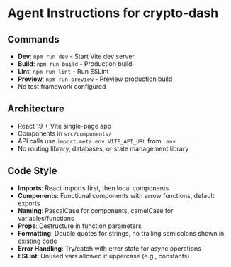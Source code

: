 # Agent Instructions for crypto-dash

## Commands
- **Dev**: `npm run dev` - Start Vite dev server
- **Build**: `npm run build` - Production build
- **Lint**: `npm run lint` - Run ESLint
- **Preview**: `npm run preview` - Preview production build
- No test framework configured

## Architecture
- React 19 + Vite single-page app
- Components in `src/components/`
- API calls use `import.meta.env.VITE_API_URL` from `.env`
- No routing library, databases, or state management library

## Code Style
- **Imports**: React imports first, then local components
- **Components**: Functional components with arrow functions, default exports
- **Naming**: PascalCase for components, camelCase for variables/functions
- **Props**: Destructure in function parameters
- **Formatting**: Double quotes for strings, no trailing semicolons shown in existing code
- **Error Handling**: Try/catch with error state for async operations
- **ESLint**: Unused vars allowed if uppercase (e.g., constants)
